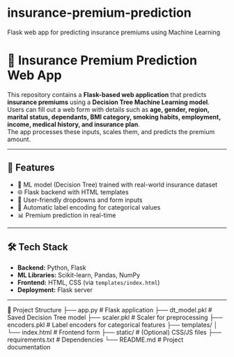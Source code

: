 # insurance-premium-prediction
Flask web app for predicting insurance premiums using Machine Learning

# 🚀 Insurance Premium Prediction Web App

This repository contains a **Flask-based web application** that predicts **insurance premiums** using a **Decision Tree Machine Learning model**.  
Users can fill out a web form with details such as **age, gender, region, marital status, dependants, BMI category, smoking habits, employment, income, medical history, and insurance plan**.  
The app processes these inputs, scales them, and predicts the premium amount.

---

## 📌 Features
- 🧠 ML model (Decision Tree) trained with real-world insurance dataset  
- 🌐 Flask backend with HTML templates  
- 📝 User-friendly dropdowns and form inputs  
- 🔄 Automatic label encoding for categorical values  
- 📊 Premium prediction in real-time  

---

## 🛠 Tech Stack
- **Backend:** Python, Flask  
- **ML Libraries:** Scikit-learn, Pandas, NumPy  
- **Frontend:** HTML, CSS (via `templates/index.html`)  
- **Deployment:** Flask server  

---

📂 Project Structure
├── app.py                  # Flask application
├── dt_model.pkl            # Saved Decision Tree model
├── scaler.pkl              # Scaler for preprocessing
├── encoders.pkl            # Label encoders for categorical features
├── templates/
│   └── index.html          # Frontend form
├── static/                 # (Optional) CSS/JS files
├── requirements.txt        # Dependencies
└── README.md               # Project documentation

